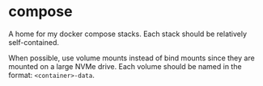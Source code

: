 # compose

A home for my docker compose stacks. Each stack should be relatively self-contained.

When possible, use volume mounts instead of bind mounts since they are mounted on a large NVMe drive.
Each volume should be named in the format: `<container>-data`.
